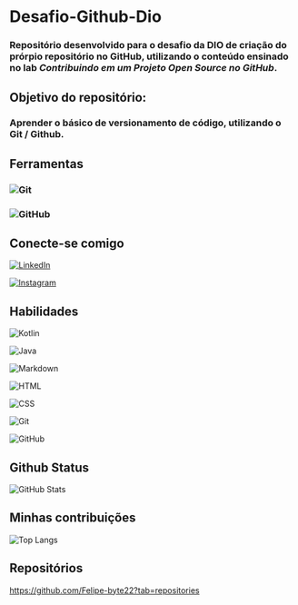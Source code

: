 # Desafio-Github-Dio
### Repositório desenvolvido para o desafio da DIO de criação do prórpio repositório no GitHub, utilizando o conteúdo ensinado no lab *Contribuindo em um Projeto Open Source no GitHub*.

## Objetivo do repositório:
### Aprender o básico de versionamento de código, utilizando o Git / Github.

## Ferramentas
### ![Git](https://img.shields.io/badge/Git-131?style=for-the-badge&logo=git)
### ![GitHub](https://img.shields.io/badge/GitHub-131?style=for-the-badge&logo=github)

## Conecte-se comigo
[![LinkedIn](https://img.shields.io/badge/LinkedIn-131?style=for-the-badge&logo=linkedin&logoColor=0faaf0)](https://www.linkedin.com/in/felipecunhadevmobile/)

[![Instagram](https://img.shields.io/badge/Instagram-131?style=for-the-badge&logo=instagram)](https://www.instagram.com/SEUUSERNAME/)

## Habilidades

![Kotlin](https://img.shields.io/badge/Kotlin-131?style=for-the-badge&logo=kotlin)

![Java](https://img.shields.io/badge/Java-131?style=for-the-badge&logo=java)

![Markdown](https://img.shields.io/badge/Markdown-131?style=for-the-badge&logo=markdown)

![HTML](https://img.shields.io/badge/HTML-131?style=for-the-badge&logo=html)

![CSS](https://img.shields.io/badge/CSS-131?style=for-the-badge&logo=css)

![Git](https://img.shields.io/badge/Git-131?style=for-the-badge&logo=git)

![GitHub](https://img.shields.io/badge/GitHub-131?style=for-the-badge&logo=github)

## Github Status

![GitHub Stats](https://github-readme-stats.vercel.app/api?username=Felipe-byte22&theme=transparent&bg_color=131&border_color=30A3DC&show_icons=true&icon_color=30A3DC&title_color=E94D5F&text_color=FFF)

## Minhas contribuições

![Top Langs](https://github-readme-stats-git-masterrstaa-rickstaa.vercel.app/api/top-langs/?username=Felipe-byte22&bg_color=131&border_color=30A3DC&title_color=E94D5F&text_color=FFF)

## Repositórios

https://github.com/Felipe-byte22?tab=repositories
